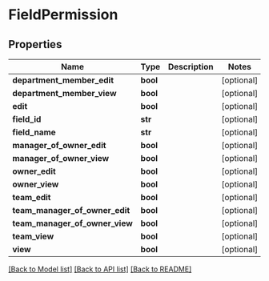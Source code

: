 # FieldPermission

## Properties
Name | Type | Description | Notes
------------ | ------------- | ------------- | -------------
**department_member_edit** | **bool** |  | [optional] 
**department_member_view** | **bool** |  | [optional] 
**edit** | **bool** |  | [optional] 
**field_id** | **str** |  | [optional] 
**field_name** | **str** |  | [optional] 
**manager_of_owner_edit** | **bool** |  | [optional] 
**manager_of_owner_view** | **bool** |  | [optional] 
**owner_edit** | **bool** |  | [optional] 
**owner_view** | **bool** |  | [optional] 
**team_edit** | **bool** |  | [optional] 
**team_manager_of_owner_edit** | **bool** |  | [optional] 
**team_manager_of_owner_view** | **bool** |  | [optional] 
**team_view** | **bool** |  | [optional] 
**view** | **bool** |  | [optional] 

[[Back to Model list]](../README.md#documentation-for-models) [[Back to API list]](../README.md#documentation-for-api-endpoints) [[Back to README]](../README.md)


